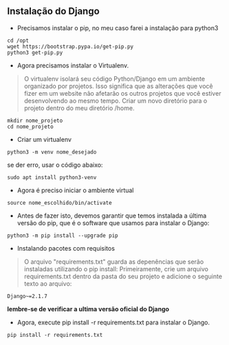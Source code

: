 ## Instalação do Django 

* Precisamos instalar o pip, no meu caso farei a instalação para python3
```
cd /opt
wget https://bootstrap.pypa.io/get-pip.py
python3 get-pip.py
```

* Agora precisamos instalar o Virtualenv.
> O virtualenv isolará seu código Python/Django em um ambiente organizado por projetos. Isso significa que as alterações que você fizer em um website não afetarão os outros projetos que você estiver desenvolvendo ao mesmo tempo.
Criar um novo diretório para o projeto dentro do meu diretório /home.
```
mkdir nome_projeto
cd nome_projeto
```
* Criar um virtualenv
```
python3 -m venv nome_desejado
```
se der erro, usar o código abaixo:
```
sudo apt install python3-venv
```
* Agora é preciso iniciar o ambiente virtual
```
source nome_escolhido/bin/activate
```
* Antes de fazer isto, devemos garantir que temos instalada a última versão do pip, que é o software que usamos para instalar o Django:
```
python3 -m pip install --upgrade pip
```
* Instalando pacotes com requisitos

> O arquivo "requirements.txt" guarda as depenências que serão instaladas utilizando o pip install:
> Primeiramente, crie um arquivo requirements.txt dentro da pasta do seu projeto e adicione o seguinte texto ao arquivo:
```
Django~=2.1.7
```
**lembre-se de verificar a ultima versão oficial do Django**
* Agora, execute pip install -r requirements.txt para instalar o Django.
```
pip install -r requirements.txt
```

  

